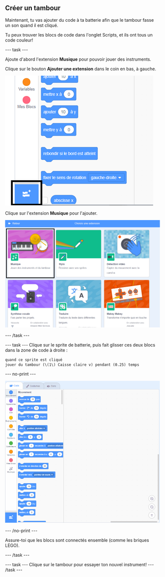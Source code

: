 ## Créer un tambour

Maintenant, tu vas ajouter du code à ta batterie afin que le tambour fasse un son quand il est cliqué.

Tu peux trouver les blocs de code dans l'onglet Scripts, et ils ont tous un code couleur!

--- task ---

Ajoute d'abord l'extension **Musique** pour pouvoir jouer des instruments.

Clique sur le bouton **Ajouter une extension** dans le coin en bas, à gauche.

![ajouter le bouton extension surligné](images/add-extension-annotated.png)

Clique sur l'extension **Musique** pour l'ajouter.

![extension de musique surlignée](images/click-music-annotated.png)

--- /task ---

--- task --- Clique sur le sprite de batterie, puis fait glisser ces deux blocs dans la zone de code à droite :

```blocks3
quand ce sprite est cliqué
jouer du tambour (\(1\) Caisse claire v) pendant (0.25) temps
```

--- no-print ---

![capture d'écran](images/connect-block.gif)

--- /no-print ---

Assure-toi que les blocs sont connectés ensemble (comme les briques LEGO).

--- /task ---

--- task --- Clique sur le tambour pour essayer ton nouvel instrument! --- /task ---